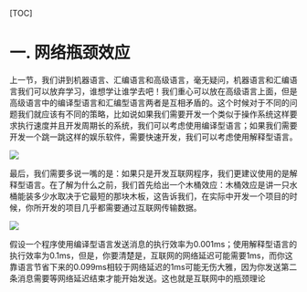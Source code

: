 [TOC]

# 一. 网络瓶颈效应

上一节，我们讲到机器语言、汇编语言和高级语言，毫无疑问，机器语言和汇编语言我们可以放弃学习，谁想学让谁学去吧！我们重心可以放在高级语言上面，但是高级语言中的编译型语言和汇编型语言两者是互相矛盾的。这个时候对于不同的问题我们就应该有不同的策略，比如说如果我们需要开发一个类似于操作系统这样要求执行速度并且开发周期长的系统，我们可以考虑使用编译型语言；如果我们需要开发一个跳一跳这样的娱乐软件，需要快速开发，我们可以考虑使用解释型语言。

![](https://img2020.cnblogs.com/blog/1972482/202003/1972482-20200317222013009-876665458.jpg)

最后，我们需要多说一嘴的是：如果只是开发互联网程序，我们更建议使用的是解释型语言。在了解为什么之前，我们首先给出一个木桶效应：木桶效应是讲一只水桶能装多少水取决于它最短的那块木板，这告诉我们，在实际中开发一个项目的时候，你所开发的项目几乎都需要通过互联网传输数据。

![](https://img2020.cnblogs.com/blog/1972482/202003/1972482-20200317221411857-2115345407.jpg)

假设一个程序使用编译型语言发送消息的执行效率为0.001ms；使用解释型语言的执行效率为0.1ms，但是，你要清楚是，互联网的网络延迟可能需要1ms，而你这靠语言节省下来的0.099ms相较于网络延迟的1ms可能无伤大雅，因为你发送第二条消息需要等网络延迟结束才能开始发送。这也就是互联网中的瓶颈理论